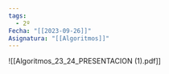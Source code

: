 ```yaml
---
tags:
  - 2º
Fecha: "[[2023-09-26]]"
Asignatura: "[[Algoritmos]]"
---
```

![[Algoritmos_23_24_PRESENTACION (1).pdf]]


